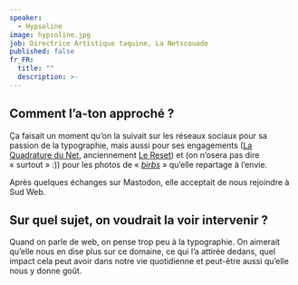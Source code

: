 ```yaml
---
speaker:
  - Hypsoline
image: hypsoline.jpg
job: Directrice Artistique taquine, La Netscouade
published: false
fr_FR:
  title: ""
  description: >-
---
```


## Comment l’a-ton approché ?

Ça faisait un moment qu’on la suivait sur les réseaux sociaux pour sa passion de la typographie, mais aussi pour ses engagements ([La Quadrature du Net](https://www.laquadrature.net), anciennement [Le Reset](https://lereset.org/)) et (on n’osera pas dire « surtout » :)) pour les photos de « [_birbs_](https://twitter.com/AlexTheHonk/status/1095970548566220801) » qu’elle repartage à l’envie.

Après quelques échanges sur Mastodon, elle acceptait de nous rejoindre à Sud Web.

## Sur quel sujet, on voudrait la voir intervenir ?

Quand on parle de web, on pense trop peu à la typographie. On aimerait qu’elle nous en dise plus sur ce domaine, ce qui l’a attirée dedans, quel impact cela peut avoir dans notre vie quotidienne et peut-être aussi qu’elle nous y donne goût.
